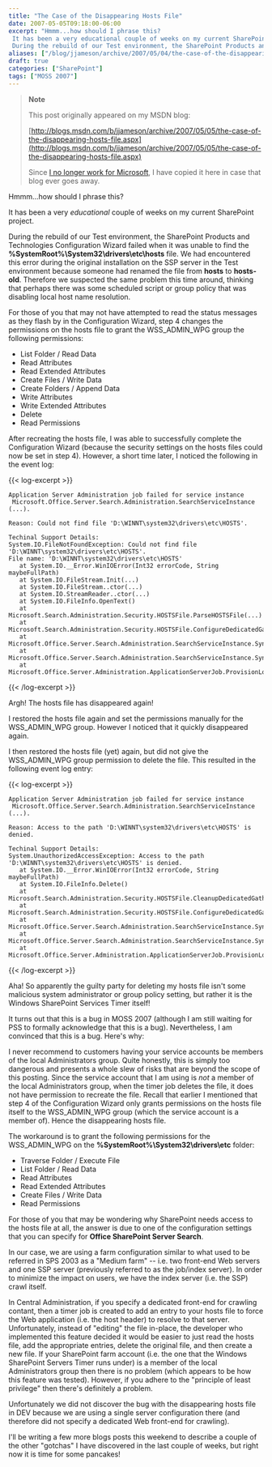 ```yaml
---
title: "The Case of the Disappearing Hosts File"
date: 2007-05-05T09:18:00-06:00
excerpt: "Hmmm...how should I phrase this? 
 It has been a very educational couple of weeks on my current SharePoint project. 
 During the rebuild of our Test environment, the SharePoint Products and Technologies Configuration Wizard failed when it was unable..."
aliases: ["/blog/jjameson/archive/2007/05/04/the-case-of-the-disappearing-hosts-file.aspx", "/blog/jjameson/archive/2007/05/05/the-case-of-the-disappearing-hosts-file.aspx"]
draft: true
categories: ["SharePoint"]
tags: ["MOSS 2007"]
---
```


> **Note**
>
> This post originally appeared on my MSDN blog:
>
> [http://blogs.msdn.com/b/jjameson/archive/2007/05/05/the-case-of-the-disappearing-hosts-file.aspx](http://blogs.msdn.com/b/jjameson/archive/2007/05/05/the-case-of-the-disappearing-hosts-file.aspx)
>
> Since
> [I no longer work for Microsoft](/blog/jjameson/2011/09/02/last-day-with-microsoft),
> I have copied it here in case that blog ever goes away.

Hmmm...how should I phrase this?

It has been a very *educational* couple of weeks on my current SharePoint
project.

During the rebuild of our Test environment, the SharePoint Products and
Technologies Configuration Wizard failed when it was unable to find the
**%SystemRoot%\System32\drivers\etc\hosts** file. We had encountered this error
during the original installation on the SSP server in the Test environment
because someone had renamed the file from **hosts** to **hosts-old**. Therefore
we suspected the same problem this time around, thinking that perhaps there was
some scheduled script or group policy that was disabling local host name
resolution.

For those of you that may not have attempted to read the status messages as they
flash by in the Configuration Wizard, step 4 changes the permissions on the
hosts file to grant the WSS\_ADMIN\_WPG group the following permissions:

- List Folder / Read Data
- Read Attributes
- Read Extended Attributes
- Create Files / Write Data
- Create Folders / Append Data
- Write Attributes
- Write Extended Attributes
- Delete
- Read Permissions

After recreating the hosts file, I was able to successfully complete the
Configuration Wizard (because the security settings on the hosts files could now
be set in step 4). However, a short time later, I noticed the following in the
event log:

{{< log-excerpt >}}

```
Application Server Administration job failed for service instance
 Microsoft.Office.Server.Search.Administration.SearchServiceInstance (...).

Reason: Could not find file 'D:\WINNT\system32\drivers\etc\HOSTS'.

Techinal Support Details:
System.IO.FileNotFoundException: Could not find file 'D:\WINNT\system32\drivers\etc\HOSTS'.
File name: 'D:\WINNT\system32\drivers\etc\HOSTS'
   at System.IO.__Error.WinIOError(Int32 errorCode, String maybeFullPath)
   at System.IO.FileStream.Init(...)
   at System.IO.FileStream..ctor(...)
   at System.IO.StreamReader..ctor(...)
   at System.IO.FileInfo.OpenText()
   at Microsoft.Search.Administration.Security.HOSTSFile.ParseHOSTSFile(...)
   at Microsoft.Search.Administration.Security.HOSTSFile.ConfigureDedicatedGathering(...)
   at Microsoft.Office.Server.Search.Administration.SearchServiceInstance.SynchronizeDefaultContentSource(...)
   at Microsoft.Office.Server.Search.Administration.SearchServiceInstance.Synchronize()
   at Microsoft.Office.Server.Administration.ApplicationServerJob.ProvisionLocalSharedServiceInstances(...)
```

{{< /log-excerpt >}}

Argh! The hosts file has disappeared again!

I restored the hosts file again and set the permissions manually for the
WSS\_ADMIN\_WPG group. However I noticed that it quickly disappeared again.

I then restored the hosts file (yet) again, but did not give the WSS\_ADMIN\_WPG
group permission to delete the file. This resulted in the following event log
entry:

{{< log-excerpt >}}

```
Application Server Administration job failed for service instance
 Microsoft.Office.Server.Search.Administration.SearchServiceInstance (...).

Reason: Access to the path 'D:\WINNT\system32\drivers\etc\HOSTS' is denied.

Techinal Support Details:
System.UnauthorizedAccessException: Access to the path 'D:\WINNT\system32\drivers\etc\HOSTS' is denied.
   at System.IO.__Error.WinIOError(Int32 errorCode, String maybeFullPath)
   at System.IO.FileInfo.Delete()
   at Microsoft.Search.Administration.Security.HOSTSFile.CleanupDedicatedGathering(...)
   at Microsoft.Search.Administration.Security.HOSTSFile.ConfigureDedicatedGathering(...)
   at Microsoft.Office.Server.Search.Administration.SearchServiceInstance.SynchronizeDefaultContentSource(...)
   at Microsoft.Office.Server.Search.Administration.SearchServiceInstance.Synchronize()
   at Microsoft.Office.Server.Administration.ApplicationServerJob.ProvisionLocalSharedServiceInstances(...)
```

{{< /log-excerpt >}}

Aha! So apparently the guilty party for deleting my hosts file isn't some
malicious system administrator or group policy setting, but rather it is the
Windows SharePoint Services Timer itself!

It turns out that this is a bug in MOSS 2007 (although I am still waiting for
PSS to formally acknowledge that this is a bug). Nevertheless, I am convinced
that this is a bug. Here's why:

I never recommend to customers having your service accounts be members of the
local Administrators group. Quite honestly, this is simply too dangerous and
presents a whole slew of risks that are beyond the scope of this posting. Since
the service account that I am using is *not* a member of the local
Administrators group, when the timer job deletes the file, it does not have
permission to recreate the file. Recall that earlier I mentioned that step 4 of
the Configuration Wizard only grants permissions on the hosts file itself to the
WSS\_ADMIN\_WPG group (which the service account is a member of). Hence the
disappearing hosts file.

The workaround is to grant the following permissions for the WSS\_ADMIN\_WPG on
the **%SystemRoot%\System32\drivers\etc** folder:

- Traverse Folder / Execute File
- List Folder / Read Data
- Read Attributes
- Read Extended Attributes
- Create Files / Write Data
- Read Permissions

For those of you that may be wondering why SharePoint needs access to the hosts
file at all, the answer is due to one of the configuration settings that you can
specify for **Office SharePoint Server Search**.

In our case, we are using a farm configuration similar to what used to be
referred in SPS 2003 as a "Medium farm" -- i.e. two front-end Web servers and
one SSP server (previously referred to as the job/index server). In order to
minimize the impact on users, we have the index server (i.e. the SSP) crawl
itself.

In Central Administration, if you specify a dedicated front-end for crawling
contant, then a timer job is created to add an entry to your hosts file to force
the Web application (i.e. the host header) to resolve to that server.
Unfortunately, instead of "editing" the file in-place, the developer who
implemented this feature decided it would be easier to just read the hosts file,
add the appropriate entries, delete the original file, and then create a new
file. If your SharePoint farm account (i.e. the one that the Windows SharePoint
Servers Timer runs under) is a member of the local Administrators group then
there is no problem (which appears to be how this feature was tested). However,
if you adhere to the "principle of least privilege" then there's definitely a
problem.

Unfortunately we did not discover the bug with the disappearing hosts file in
DEV because we are using a single server configuration there (and therefore did
not specify a dedicated Web front-end for crawling).

I'll be writing a few more blogs posts this weekend to describe a couple of the
other "gotchas" I have discovered in the last couple of weeks, but right now it
is time for some pancakes!

